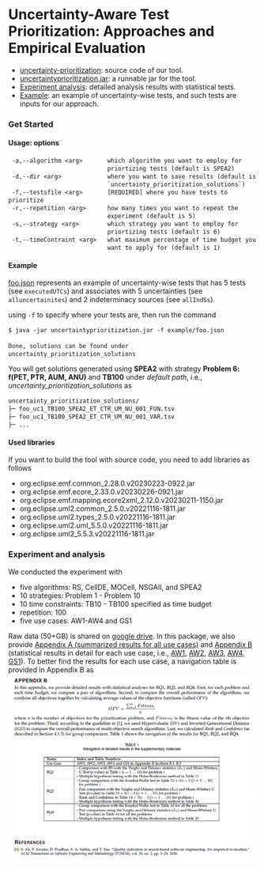 # Uncertainty-Aware Test Prioritization: Approaches and Empirical Evaluation

- [uncertainty-prioritization](uncertainty-prioritization): source code of our tool.
- [uncertaintyprioritization.jar](uncertaintyprioritization.jar): a runnable jar for the tool.
- [Experiment analysis](experiment-analysis/Appendix.pdf): detailed analysis results with statistical tests.
- [Example](example/foo.json): an example of uncertainty-wise tests, and such tests are inputs for our approach.

### Get Started

#### Usage: options
```
 -a,--algorithm <arg>       which algorithm you want to employ for
                            priortizing tests (default is SPEA2)
 -d,--dir <arg>             where you want to save results (default is
                            `uncertainty_prioritization_solutions`)
 -f,--testsfile <arg>       [REQUIRED] where you have tests to prioritize
 -r,--repetition <arg>      how many times you want to repeat the
                            experiment (default is 5)
 -s,--strategy <arg>        which strategy you want to employ for
                            priortizing tests (default is 6)
 -t,--timeContraint <arg>   what maximum percentage of time budget you
                            want to apply for (default is 1)

```

#### Example

[foo.json](example/foo.json) represents an example of uncertainty-wise tests that has 5 tests (see `executedUTCs`) and associates with 5 uncertainties (see `alluncertainites`) and 2 indeterminacy sources (see `allIndSs`).

using `-f` to specify where your tests are, then run the command
```command
$ java -jar uncertaintyprioritization.jar -f example/foo.json

Done, solutions can be found under uncertainty_prioritization_solutions
```

You will get solutions generated using **SPEA2** with strategy **Problem 6: f(PET, PTR, AUM, ANU)** and **TB100** under _default path_, i.e., _uncertainty_prioritization_solutions_ as

```
uncertainty_prioritization_solutions/
├─ foo_uc1_TB100_SPEA2_ET_CTR_UM_NU_001_FUN.tsv
├─ foo_uc1_TB100_SPEA2_ET_CTR_UM_NU_001_VAR.tsv
├─ ...
```

#### Used libraries

If you want to build the tool with source code, you need to add libraries as follows

- org.eclipse.emf.common_2.28.0.v20230223-0922.jar
- org.eclipse.emf.ecore_2.33.0.v20230226-0921.jar
- org.eclipse.emf.mapping.ecore2xml_2.12.0.v20230211-1150.jar
- org.eclipse.uml2.common_2.5.0.v20221116-1811.jar
- org.eclipse.uml2.types_2.5.0.v20221116-1811.jar
- org.eclipse.uml2.uml_5.5.0.v20221116-1811.jar
- org.eclipse.uml2_5.5.3.v20221116-1811.jar

### Experiment and analysis

We conducted the experiment with
- five algorithms: RS, CellDE, MOCell, NSGAII, and SPEA2
- 10 strategies: Problem 1 - Problem 10
- 10 time constraints: TB10 - TB100 specified as time budget
- repetition: 100
- five use cases: AW1-AW4 and GS1

Raw data (50+GB) is shared on [google drive](https://drive.google.com/file/d/1oXhVR0boBhEXiOv8QBwICtCDH_KyhlgX/view?usp=drivesdk). 
In this package, we also provide [Appendix A (summarized results for all use cases)](experiment-analysis/AppendixA.pdf) and [Appendix B](experiment-analysis/AppendixB.pdf) (statistical results in detail for each use case, i.e., [AW1](experiment-analysis/AppendixB1_AW1.pdf), [AW2](experiment-analysis/AppendixB2_AW2.pdf), [AW3](experiment-analysis/AppendixB3_AW3.pdf), [AW4](experiment-analysis/AppendixB4_AW4.pdf), [GS1](experiment-analysis/AppendixB5_GS1.pdf)).
To better find the results for each use case, a navigation table is provided in Appendix B as
![navigation](experiment-analysis/results-navigation.png)


